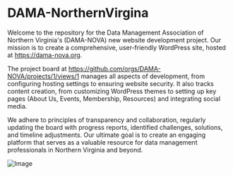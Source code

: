 # DAMA-NorthernVirgina
Welcome to the repository for the Data Management Association of Northern Virginia's (DAMA-NOVA) new website development project. Our mission is to create a comprehensive, user-friendly WordPress site, hosted at https://dama-nova.org.

The project board at https://github.com/orgs/DAMA-NOVA/projects/1/views/1 manages all aspects of development, from configuring hosting settings to ensuring website security. It also tracks content creation, from customizing WordPress themes to setting up key pages (About Us, Events, Membership, Resources) and integrating social media.

We adhere to principles of transparency and collaboration, regularly updating the board with progress reports, identified challenges, solutions, and timeline adjustments. Our ultimate goal is to create an engaging platform that serves as a valuable resource for data management professionals in Northern Virginia and beyond.


![Image](https://user-images.githubusercontent.com/41874450/240449014-67642c70-0cc0-4c99-9ca8-78888d218454.png)
